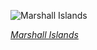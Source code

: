 
![Marshall Islands](https://www.gstatic.com/prettyearth/assets/full/6176.jpg)

*[Marshall Islands](https://www.google.com/maps/@9.397633,167.474357,16z/data=!3m1!1e3)*
